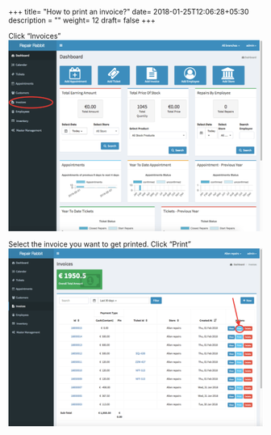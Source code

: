 +++
title= "How to print an invoice?"
date= 2018-01-25T12:06:28+05:30
description = ""
weight= 12
draft= false
+++

Click “Invoices”
![How to print an invoice?](/images/invoice/how_to_print_an_invoice/go_to_invoice.png)

Select the invoice you want to get printed. Click “Print” 
![How to print an invoice?](/images/invoice/how_to_print_an_invoice/click_print.png)